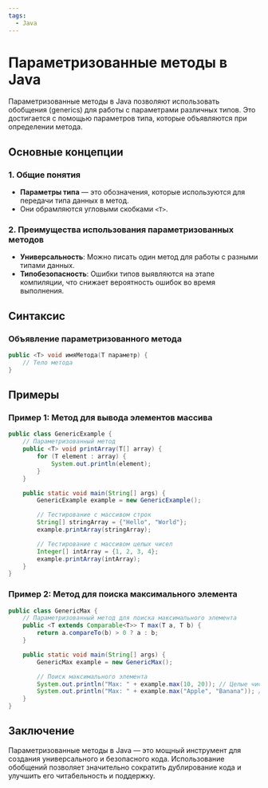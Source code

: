 ```yaml
---
tags:
  - Java
---
```

# Параметризованные методы в Java

Параметризованные методы в Java позволяют использовать обобщения (generics) для работы с параметрами различных типов. Это достигается с помощью параметров типа, которые объявляются при определении метода. 

## Основные концепции

### 1. **Общие понятия**
- **Параметры типа** — это обозначения, которые используются для передачи типа данных в метод.
- Они обрамляются угловыми скобками `<T>`.

### 2. **Преимущества использования параметризованных методов**
- **Универсальность**: Можно писать один метод для работы с разными типами данных.
- **Типобезопасность**: Ошибки типов выявляются на этапе компиляции, что снижает вероятность ошибок во время выполнения.

## Синтаксис

### Объявление параметризованного метода
```java
public <T> void имяМетода(T параметр) {
    // Тело метода
}
```

## Примеры

### Пример 1: Метод для вывода элементов массива

```java
public class GenericExample {
    // Параметризованный метод
    public <T> void printArray(T[] array) {
        for (T element : array) {
            System.out.println(element);
        }
    }

    public static void main(String[] args) {
        GenericExample example = new GenericExample();

        // Тестирование с массивом строк
        String[] stringArray = {"Hello", "World"};
        example.printArray(stringArray);

        // Тестирование с массивом целых чисел
        Integer[] intArray = {1, 2, 3, 4};
        example.printArray(intArray);
    }
}
```

### Пример 2: Метод для поиска максимального элемента

```java
public class GenericMax {
    // Параметризованный метод для поиска максимального элемента
    public <T extends Comparable<T>> T max(T a, T b) {
        return a.compareTo(b) > 0 ? a : b;
    }

    public static void main(String[] args) {
        GenericMax example = new GenericMax();

        // Поиск максимального элемента
        System.out.println("Max: " + example.max(10, 20)); // Целые числа
        System.out.println("Max: " + example.max("Apple", "Banana")); // Строки
    }
}
```

## Заключение

Параметризованные методы в Java — это мощный инструмент для создания универсального и безопасного кода. Использование обобщений позволяет значительно сократить дублирование кода и улучшить его читабельность и поддержку.